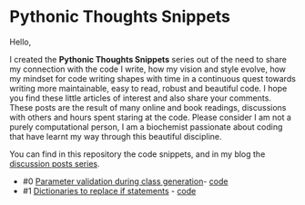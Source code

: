 # Pythonic Thoughts Snippets

Hello,

I created the **Pythonic Thoughts Snippets** series out of the need to share my connection with the code I write, how my vision and style evolve, how my mindset for code writing shapes with time in a continuous quest towards writing more maintainable, easy to read, robust and beautiful code. I hope you find these little articles of interest and also share your comments. These posts are the result of many online and book readings, discussions with others and hours spent staring at the code. Please consider I am not a purely computational person, I am a biochemist passionate about coding that have learnt my way through this beautiful discipline.

You can find in this repository the code snippets, and in my blog the [discussion posts series](https://viviendomochileros.com/2019/08/16/pythonic-thoughts-snippets-series/).

- #0 [Parameter validation during class generation](https://viviendomochileros.com/pythonic-thoughts-snippets-0/)- [code](https://github.com/joaomcteixeira/Pythonic_Thoughts_Snippets/blob/master/pts-0.py)
- #1 [Dictionaries to replace if statements](https://viviendomochileros.com/python-thoughts-snippets-1/) - [code](https://github.com/joaomcteixeira/Pythonic_Thoughts_Snippets/blob/master/pts-1.py)
